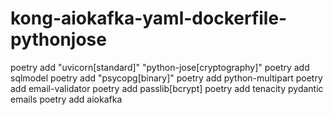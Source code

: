 # kong-aiokafka-yaml-dockerfile-pythonjose
 poetry add "uvicorn[standard]" "python-jose[cryptography]" poetry add sqlmodel  poetry add "psycopg[binary]" poetry add python-multipart poetry add email-validator poetry add passlib[bcrypt] poetry add tenacity pydantic emails poetry add aiokafka
